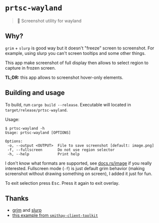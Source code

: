 # `prtsc-wayland`

> 📸 Screenshot utility for wayland

 ## Why?

 `grim` + `slurp` is good way but it doesn't "freeze" screen to screenshot. For example,
 using slurp you can't screen tooltips and some other things.

 This app make screenshot of full display then allows to select region to capture in frozen screen.

 **TL;DR:** this app allows to screenshot hover-only elements.

 ## Building and usage

 To build, run `cargo build --release`. Executable will located in `target/release/prtsc-wayland`.

 Usage:
 ```console
 $ prtsc-wayland -h
 Usage: prtsc-wayland [OPTIONS]

Options:
  -o, --output <OUTPUT>  File to save screenshot [default: image.png]
  -f, --fullscreen       Do not use region selector
  -h, --help             Print help
```

I don't know what formats are supported, see [docs.rs/image](https://docs.rs/image) if you really
interested. Fullscreen mode (`-f`) is just default grim behavior (making screenshot without drawing
something on screen), I added it just for fun.

To exit selection press <kbd>Esc</kbd>. Press it again to exit overlay.

## Thanks

- [grim](https://sr.ht/~emersion/grim/) and [slurp](https://github.com/emersion/slurp)
- [this example from `smithay-client-toolkit`](https://github.com/Smithay/client-toolkit/blob/master/examples/simple_layer.rs)

